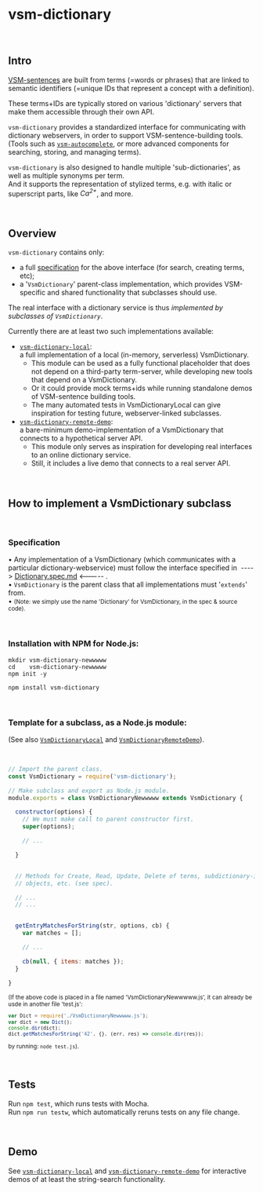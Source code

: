 # vsm-dictionary

<br>

## Intro

[VSM-sentences](http://scicura.org/vsm/vsm.html)
are built from terms (=words or phrases) that are linked to semantic identifiers
(=unique IDs that represent a concept with a definition).

These terms+IDs are typically stored on various 'dictionary' servers
that make them accessible through their own API.

`vsm-dictionary` provides a standardized interface for communicating with
dictionary webservers, in order to support VSM-sentence-building tools.
(Tools such as [`vsm-autocomplete`](https://github.com/vsmjs/vsm-autocomplete),
or more advanced components for searching, storing, and managing terms).

`vsm-dictionary` is also designed to handle multiple 'sub-dictionaries',
as well as multiple synonyms per term.  
And it supports the representation of stylized terms,
e.g. with italic or superscript parts, like <i>Ca<sup>2+</sup></i>, and more.

<br>

## Overview

`vsm-dictionary` contains only:
- a full [specification](Dictionary.spec.md)
  for the above interface (for search, creating terms, etc);
- a '`VsmDictionary`' parent-class implementation, which provides VSM-specific
  and shared functionality that subclasses should use.

The real interface with a dictionary service is thus
*implemented by subclasses of `VsmDictionary`*.

Currently there are at least two such implementations available:
- [`vsm-dictionary-local`](https://github.com/vsmjs/vsm-dictionary-local):  
  a full implementation of a local (in-memory, serverless) VsmDictionary.
  - This module can be used as a fully functional placeholder that does not
    depend on a third-party term-server, while developing new tools
    that depend on a VsmDictionary.
  - Or it could provide mock terms+ids while running
    standalone demos of VSM-sentence building tools.
  - The many automated tests in VsmDictionaryLocal can give inspiration
    for testing future, webserver-linked subclasses.
- [`vsm-dictionary-remote-demo`](https://github.com/vsmjs/vsm-dictionary-remote-demo):  
  a bare-minimum demo-implementation of a VsmDictionary that connects to a
  hypothetical server API.
  - This module only serves as inspiration for developing real interfaces
    to an online dictionary service.
  - Still, it includes a live demo that connects to a real server API.

<br>

## How to implement a VsmDictionary subclass

<br>

### Specification

&bull; Any implementation of a VsmDictionary (which communicates with
a particular dictionary-webservice) must follow the interface specified in&nbsp;
----&gt;&nbsp;[Dictionary.spec.md](Dictionary.spec.md)&nbsp;&lt;----- .  
&bull; `VsmDictionary` is the parent class that all implementations must
'`extends`' from.  
&bull; <span style="font-size: smaller;">
(Note: we simply use the name 'Dictionary' for VsmDictionary,
in the spec &amp; source code).</span>  


<br>

### Installation with NPM for Node.js:

```
mkdir vsm-dictionary-newwwww
cd    vsm-dictionary-newwwww
npm init -y
```
```
npm install vsm-dictionary
```

<br>

### Template for a subclass, as a Node.js module:

(See also [`VsmDictionaryLocal`](https://github.com/vsmjs/vsm-dictionary-local)
and [`VsmDictionaryRemoteDemo`](https://github.com/vsmjs/vsm-dictionary-remote-demo)).

<br>

```javascript
// Import the parent class.
const VsmDictionary = require('vsm-dictionary');

// Make subclass and export as Node.js module.
module.exports = class VsmDictionaryNewwwww extends VsmDictionary {

  constructor(options) {
    // We must make call to parent constructor first.
    super(options);

    // ...

  }


  // Methods for Create, Read, Update, Delete of terms, subdictionary-info
  // objects, etc. (see spec).

  // ...
  // ...


  getEntryMatchesForString(str, options, cb) {
    var matches = [];

    // ...

    cb(null, { items: matches });
  }

}
```


<div style="font-size: smaller;">

(If the above code is placed in a file named 'VsmDictionaryNewwwww.js',
it can already be usde in another file 'test.js':
```javascript
var Dict = require('./VsmDictionaryNewwwww.js');
var dict = new Dict();
console.dir(dict);
dict.getMatchesForString('42', {}, (err, res) => console.dir(res));
```
by running: `node test.js`).

</div>


<br>

## Tests

Run `npm test`, which runs tests with Mocha.  
Run `npm run testw`, which automatically reruns tests on any file change.

<br>

## Demo

See [`vsm-dictionary-local`](https://github.com/vsmjs/vsm-dictionary-local)
and [`vsm-dictionary-remote-demo`](https://github.com/vsmjs/vsm-dictionary-remote-demo)
for interactive demos of at least the string-search functionality.
